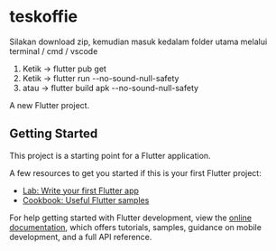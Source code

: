 # teskoffie

Silakan download zip, kemudian masuk kedalam folder utama melalui terminal / cmd / vscode
  1. Ketik -> flutter pub get
  2. Ketik -> flutter run --no-sound-null-safety
  3. atau -> flutter build apk --no-sound-null-safety

A new Flutter project.

## Getting Started

This project is a starting point for a Flutter application.

A few resources to get you started if this is your first Flutter project:

- [Lab: Write your first Flutter app](https://docs.flutter.dev/get-started/codelab)
- [Cookbook: Useful Flutter samples](https://docs.flutter.dev/cookbook)

For help getting started with Flutter development, view the
[online documentation](https://docs.flutter.dev/), which offers tutorials,
samples, guidance on mobile development, and a full API reference.
